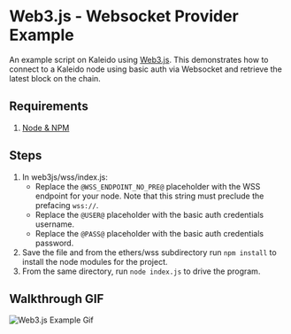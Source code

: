 # Web3.js - Websocket Provider Example

An example script on Kaleido using [Web3.js](https://github.com/ethereum/web3.js "Web3.js Github"). This demonstrates how to connect to a Kaleido node using basic auth via Websocket and retrieve the latest block on the chain.

## Requirements
1. [Node & NPM](https://nodejs.org/en/)

## Steps
1. In web3js/wss/index.js:
    + Replace the `@WSS_ENDPOINT_NO_PRE@` placeholder with the WSS endpoint for your node.  Note that this string must preclude the prefacing `wss://`.
    + Replace the `@USER@` placeholder with the basic auth credentials username.
    + Replace the `@PASS@` placeholder with the basic auth credentials password.
2. Save the file and from the ethers/wss subdirectory run `npm install` to install the node modules for the project.
3. From the same directory, run `node index.js` to drive the program.

## Walkthrough GIF

![Web3.js Example Gif](../Web3jsExample.gif "Web3.js Example GIF")